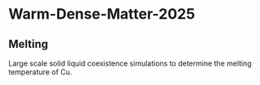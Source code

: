 # Warm-Dense-Matter-2025
## Melting
Large scale solid liquid coexistence simulations to determine the melting temperature of Cu.
